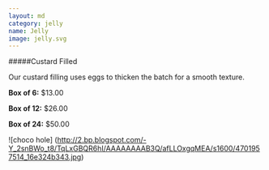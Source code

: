 ```yaml
---
layout: md
category: jelly
name: Jelly
image: jelly.svg
---
```

#####Custard Filled

Our custard filling uses eggs to thicken the batch for a smooth texture.

**Box of 6:** $13.00

**Box of 12:** $26.00

**Box of 24:** $50.00

![choco hole] (http://2.bp.blogspot.com/-Y_2snBWo_t8/TqLxGBQR6hI/AAAAAAAAB3Q/afLLOxgqMEA/s1600/4701957514_16e324b343.jpg)